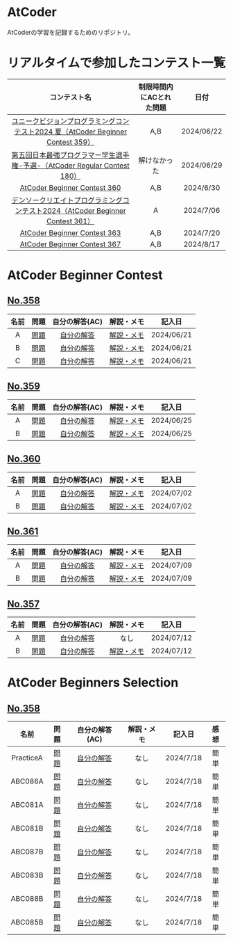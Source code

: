 # AtCoder
AtCoderの学習を記録するためのリポジトリ。

# リアルタイムで参加したコンテスト一覧
| コンテスト名 | 制限時間内にACとれた問題 | 日付 |
| :----: | :----: | :----: |
| [ユニークビジョンプログラミングコンテスト2024 夏（AtCoder Beginner Contest 359）](https://atcoder.jp/contests/abc359) | A,B | 2024/06/22 |
| [第五回日本最強プログラマー学生選手権-予選-（AtCoder Regular Contest 180）](https://atcoder.jp/contests/arc180) | 解けなかった | 2024/06/29 |
| [AtCoder Beginner Contest 360](https://atcoder.jp/contests/abc360) | A,B | 2024/6/30 |
| [デンソークリエイトプログラミングコンテスト2024（AtCoder Beginner Contest 361）](https://atcoder.jp/contests/abc361) | A | 2024/7/06 |
| [AtCoder Beginner Contest 363](https://atcoder.jp/contests/abc363) | A,B | 2024/7/20 |
| [AtCoder Beginner Contest 367](https://atcoder.jp/contests/abc367) | A,B | 2024/8/17 |

# AtCoder Beginner Contest
## [No.358](https://atcoder.jp/contests/abc358)
<!-- | A | [問題]() | [自分の解答]() | [解説・メモ]() | 2024/00/00 | -->
| 名前 | 問題 | 自分の解答(AC) | 解説・メモ | 記入日 |
| :----: | :----: | :----: | :----: | :----: |
| A | [問題](https://atcoder.jp/contests/abc358/tasks/abc358_a) | [自分の解答](https://github.com/ishihara0507/AtCoder/blob/main/ABC_358/A) | [解説・メモ](https://github.com/ishihara0507/AtCoder/issues/1) | 2024/06/21 |
| B | [問題](https://atcoder.jp/contests/abc358/tasks/abc358_b) | [自分の解答](https://github.com/ishihara0507/AtCoder/blob/main/ABC_358/B) | [解説・メモ](https://github.com/ishihara0507/AtCoder/issues/2) | 2024/06/21 |
| C | [問題](https://atcoder.jp/contests/abc358/tasks/abc358_c) | [自分の解答](https://github.com/ishihara0507/AtCoder/blob/main/ABC_358/C) | [解説・メモ](https://github.com/ishihara0507/AtCoder/issues/3) | 2024/06/21 |

## [No.359](https://atcoder.jp/contests/abc359)
| 名前 | 問題 | 自分の解答(AC) | 解説・メモ | 記入日 |
| :----: | :----: | :----: | :----: | :----: |
| A | [問題](https://atcoder.jp/contests/abc359/tasks/abc359_a) | [自分の解答](https://github.com/ishihara0507/AtCoder/blob/main/ABC_359/A) | [解説・メモ](https://github.com/ishihara0507/AtCoder/issues/4) | 2024/06/25 |
| B | [問題](https://atcoder.jp/contests/abc359/tasks/abc359_b) | [自分の解答](https://github.com/ishihara0507/AtCoder/blob/main/ABC_359/B) | [解説・メモ](https://github.com/ishihara0507/AtCoder/issues/5) | 2024/06/25 |

## [No.360](https://atcoder.jp/contests/abc360)
| 名前 | 問題 | 自分の解答(AC) | 解説・メモ | 記入日 |
| :----: | :----: | :----: | :----: | :----: |
| A | [問題](https://atcoder.jp/contests/abc361/tasks/abc360_a) | [自分の解答](https://github.com/ishihara0507/AtCoder/blob/main/ABC_360/A) | [解説・メモ](https://github.com/ishihara0507/AtCoder/issues/6) | 2024/07/02 |
| B | [問題](https://atcoder.jp/contests/abc361/tasks/abc360_b) | [自分の解答](https://github.com/ishihara0507/AtCoder/blob/main/ABC_360/B) | [解説・メモ](https://github.com/ishihara0507/AtCoder/issues/7) | 2024/07/02 |

## [No.361](https://atcoder.jp/contests/abc361)
| 名前 | 問題 | 自分の解答(AC) | 解説・メモ | 記入日 |
| :----: | :----: | :----: | :----: | :----: |
| A | [問題](https://atcoder.jp/contests/abc361/tasks/abc361_a) | [自分の解答](https://github.com/ishihara0507/AtCoder/blob/main/ABC_361/A) | [解説・メモ](https://github.com/ishihara0507/AtCoder/issues/8) | 2024/07/09 |
| B | [問題](https://atcoder.jp/contests/abc361/tasks/abc361_b) | [自分の解答](https://github.com/ishihara0507/AtCoder/blob/main/ABC_361/B) | [解説・メモ](https://github.com/ishihara0507/AtCoder/issues/9) | 2024/07/09 |

## [No.357](https://atcoder.jp/contests/abc357)
<!-- | A | [問題]() | [自分の解答]() | [解説・メモ]() | 2024/00/00 | -->
| 名前 | 問題 | 自分の解答(AC) | 解説・メモ | 記入日 |
| :----: | :----: | :----: | :----: | :----: |
| A | [問題](https://atcoder.jp/contests/abc357/tasks/abc357_a) | [自分の解答](https://github.com/ishihara0507/AtCoder/blob/main/ABC_357/A) | なし | 2024/07/12 |
| B | [問題](https://atcoder.jp/contests/abc357/tasks/abc357_b) | [自分の解答](https://github.com/ishihara0507/AtCoder/blob/main/ABC_357/B) | [解説・メモ](https://github.com/ishihara0507/AtCoder/issues/10) | 2024/07/12 |

# AtCoder Beginners Selection
## [No.358](https://atcoder.jp/contests/abc358)
<!-- | A | [問題]() | [自分の解答]() | [解説・メモ]() | 2024/00/00 | 感想 | -->
| 名前 | 問題 | 自分の解答(AC) | 解説・メモ | 記入日 | 感想 |
| :----: | :----: | :----: | :----: | :----: | :----: |
| PracticeA | [問題](https://atcoder.jp/contests/abs/tasks/practice_1) | [自分の解答](https://github.com/ishihara0507/AtCoder/blob/main/AtCoder%20Beginners%20Selection/PracticeA) | なし | 2024/7/18 | 簡単 |
| ABC086A | [問題](https://atcoder.jp/contests/abs/tasks/abc086_a) | [自分の解答](https://github.com/ishihara0507/AtCoder/blob/main/AtCoder%20Beginners%20Selection/ABC086A) | なし | 2024/7/18 | 簡単 |
| ABC081A | [問題](https://atcoder.jp/contests/abs/tasks/abc081_a) | [自分の解答](https://github.com/ishihara0507/AtCoder/blob/main/AtCoder%20Beginners%20Selection/ABC081A) | なし | 2024/7/18 | 簡単 |
| ABC081B | [問題](https://atcoder.jp/contests/abs/tasks/abc081_b) | [自分の解答](https://github.com/ishihara0507/AtCoder/blob/main/AtCoder%20Beginners%20Selection/ABC081B) | なし | 2024/7/18 | 簡単 |
| ABC087B | [問題](https://atcoder.jp/contests/abs/tasks/abc087_b) | [自分の解答](https://github.com/ishihara0507/AtCoder/blob/main/AtCoder%20Beginners%20Selection/ABC087B) | なし | 2024/7/18 | 簡単 |
| ABC083B  | [問題](https://atcoder.jp/contests/abs/tasks/abc083_b) | [自分の解答](https://github.com/ishihara0507/AtCoder/blob/main/AtCoder%20Beginners%20Selection/ABC083B) | なし | 2024/7/18 | 簡単 |
| ABC088B | [問題](https://atcoder.jp/contests/abs/tasks/abc088_b) | [自分の解答](https://github.com/ishihara0507/AtCoder/blob/main/AtCoder%20Beginners%20Selection/ABC088B) | なし | 2024/7/18 | 簡単 |
| ABC085B | [問題](https://atcoder.jp/contests/abs/tasks/abc085_b) | [自分の解答](https://github.com/ishihara0507/AtCoder/blob/main/AtCoder%20Beginners%20Selection/ABC085B) | なし | 2024/7/18 | 簡単 |

